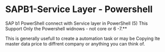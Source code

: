 # SAPB1-Service Layer - Powershell
SAP b1 PowerShell connect with Service layer in PowerShell (5)
This Support Only the Powershell widnows - not core or  6 -7.**

This is generally usefull to create a automation task or may be Copying Ite master data price to diffrent company or anything you can think of.


